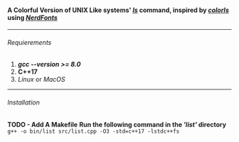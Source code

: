 #### A Colorful Version of **UNIX Like** systems' *[ls](https://git.savannah.gnu.org/cgit/coreutils.git/tree/src/ls.c)* command, inspired by *[colorls](https://github.com/athityakumar/colorls)* using *[NerdFonts](https://nerdfonts.com/)*
___
###### Requierements
1. _**gcc --version >= 8.0**_
2. **C++17**
3. *Linux* or _MacOS_
___
###### Installation
**TODO - Add A Makefile**
**Run the following command in the _'list'_ directory**
`g++ -o bin/list src/list.cpp -O3 -std=c++17 -lstdc++fs`


